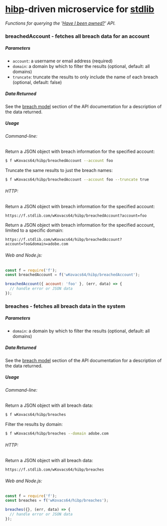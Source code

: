 # [hibp][hibp]-driven microservice for [stdlib][stdlib]

*Functions for querying the '[Have I been pwned?][haveibeenpwned]' API.*

### breachedAccount - fetches all breach data for an account

##### Parameters

* `account`: a username or email address (required)
* `domain`: a domain by which to filter the results (optional, default: all domains)
* `truncate`: truncate the results to only include the name of each breach (optional, default: false)

##### Data Returned

See the [breach model][apibreachmodel] section of the API documentation for a
description of the data returned.

##### Usage

###### Command-line:

Return a JSON object with breach information for the specified account:

```bash
$ f wKovacs64/hibp/breachedAccount --account foo
```

Truncate the same results to just the breach names:

```bash
$ f wKovacs64/hibp/breachedAccount --account foo --truncate true
```

###### HTTP:

Return a JSON object with breach information for the specified account:

```http
https://f.stdlib.com/wKovacs64/hibp/breachedAccount?account=foo
```

Return a JSON object with breach information for the specified account, limited
to a specific domain:

```http
https://f.stdlib.com/wKovacs64/hibp/breachedAccount?account=foo&domain=adobe.com
```

###### Web and Node.js:

```js
const f = require('f');
const breachedAccount = f('wKovacs64/hibp/breachedAccount');

breachedAccount({ account: 'foo' }, (err, data) => {
  // handle error or JSON data
});
```

### breaches - fetches all breach data in the system

##### Parameters

* `domain`: a domain by which to filter the results (optional, default: all domains)

##### Data Returned

See the [breach model][apibreachmodel] section of the API documentation for a
description of the data returned.

##### Usage

###### Command-line:

Return a JSON object with all breach data:

```bash
$ f wKovacs64/hibp/breaches
```

Filter the results by domain:

```bash
$ f wKovacs64/hibp/breaches --domain adobe.com
```

###### HTTP:

Return a JSON object with all breach data:

```http
https://f.stdlib.com/wKovacs64/hibp/breaches
```

###### Web and Node.js:

```js
const f = require('f');
const breaches = f('wKovacs64/hibp/breaches');

breaches({}, (err, data) => {
  // handle error or JSON data
});
```

[hibp]: https://github.com/wKovacs64/hibp
[stdlib]: https://stdlib.com
[haveibeenpwned]: https://haveibeenpwned.com
[apibreachmodel]: https://haveibeenpwned.com/api/v2#BreachModel
